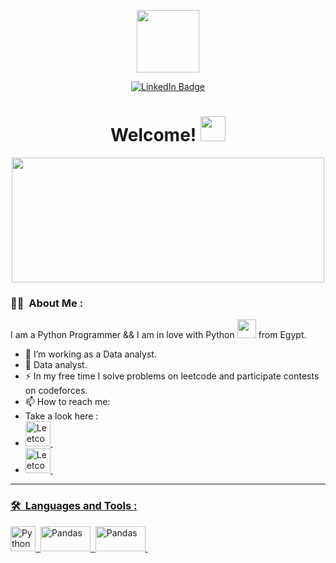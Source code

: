 

<p align="center"><img src="https://media.giphy.com/media/RbDKaczqWovIugyJmW/giphy.gif" width="100"/></p>
<p align="center">
<a href="https://www.linkedin.com/in/ahmed-m-elgammal/"><img src="https://img.shields.io/badge/LinkedIn-blue?style=for-the-badge&logo=linkedin&logoColor=white" alt="LinkedIn Badge"></a>

<h1 align="center">Welcome!  <img src="https://media.giphy.com/media/hvRJCLFzcasrR4ia7z/giphy.gif" width="40"></h1>

<p align="center"><img src="https://media.giphy.com/media/Dh5q0sShxgp13DwrvG/giphy.gif" width="500" height="200"  /></p>

### :man_technologist: &nbsp;About Me :

I am a Python Programmer && I am in love with Python <img src="https://media.giphy.com/media/WUlplcMpOCEmTGBtBW/giphy.gif" width="30"> from Egypt.

- 🔭 I’m working as a Data analyst.
- 🌱 Data analyst.
- ⚡ In my free time I solve problems on leetcode and participate contests on codeforces.
- 📫 How to reach me: &nbsp; 
- Take a look here :
- <a href="https://leetcode.com/Ahmed_ELGammal/"><img
src="https://upload.wikimedia.org/wikipedia/commons/thumb/6/6c/Leetcode.svg/660px-Leetcode.svg.png?20211206061116" title="Leetcode" alt="Leetcode" width="40" height="40"/>&nbsp;
- <a href="https://www.hackerrank.com/ahmed_m_elgammal"><img
src="https://upload.wikimedia.org/wikipedia/commons/thumb/4/40/HackerRank_Icon-1000px.png/900px-HackerRank_Icon-1000px.png?20200508182226" title="Leetcode" alt="Leetcode" width="40" height="40"/>&nbsp;


---

### 🛠 &nbsp;Languages and Tools :

<img
src="https://upload.wikimedia.org/wikipedia/commons/thumb/c/c3/Python-logo-notext.svg/172px-Python-logo-notext.svg.png?20220821155029" title="Python" alt="Python" width="40" height="40"/>&nbsp;
<img
src="https://upload.wikimedia.org/wikipedia/commons/thumb/e/ed/Pandas_logo.svg/768px-Pandas_logo.svg.png?20200209204934" title="Pandas" alt="Pandas" width="80" height="40"/>&nbsp;
<img
src="https://upload.wikimedia.org/wikipedia/commons/thumb/1/1a/NumPy_logo.svg/1163px-NumPy_logo.svg.png?20180829224903" title="Pandas" alt="Pandas" width="80" height="40"/>&nbsp;

